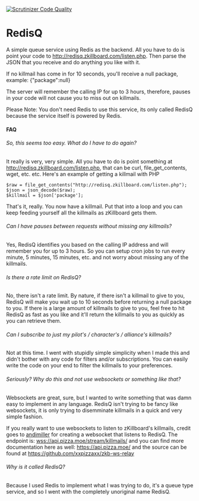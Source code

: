 [![Scrutinizer Code Quality](https://scrutinizer-ci.com/g/zKillboard/RedisQ/badges/quality-score.png?b=master)](https://scrutinizer-ci.com/g/zKillboard/RedisQ/?branch=master)

# RedisQ

A simple queue service using Redis as the backend. All you have to do is point your code to http://redisq.zkillboard.com/listen.php. Then parse the JSON that you receive and do anything you like with it.

If no killmail has come in for 10 seconds, you'll receive a null package, example:
{"package":null}

The server will remember the calling IP for up to 3 hours, therefore, pauses in your code will not cause you to miss out on killmails.

Please Note: You don't need Redis to use this service, its only called RedisQ because the service itself is powered by Redis.

#### FAQ

###### So, this seems too easy. What do I have to do again?

It really is very, very simple. All you have to do is point something at http://redisq.zkillboard.com/listen.php, that can be curl, file_get_contents, wget, etc. etc. Here's an example of getting a killmail with PHP

  ```
  $raw = file_get_contents("http://redisq.zkillboard.com/listen.php");
  $json = json_decode($raw);
  $killmail = $json['package'];
  ```
  
That's it, really. You now have a killmail. Put that into a loop and you can keep feeding yourself all the killmails as zKillboard gets them.

###### Can I have pauses between requests without missing any killmails?

Yes, RedisQ identifies you based on the calling IP address and will remember you for up to 3 hours. So you can setup cron jobs to run every minute, 5 minutes, 15 minutes, etc. and not worry about missing any of the killmails.

###### Is there a rate limit on RedisQ?

No, there isn't a rate limit. By nature, if there isn't a killmail to give to you, RedisQ will make you wait up to 10 seconds before returning a null package to you. If there is a large amount of killmails to give to you, feel free to hit RedisQ as fast as you like and it'll return the killmails to you as quickly as you can retrieve them.

###### Can I subscribe to just my pilot's / character's / alliance's killmails?

Not at this time. I went with stupidly simple simplicity when I made this and didn't bother with any code for filters and/or subscriptions. You can easily write the code on your end to filter the killmails to your preferences.

###### Seriously? Why do this and not use websockets or something like that?

Websockets are great, sure, but I wanted to write something that was damn easy to implement in any language. RedisQ isn't trying to be fancy like websockets, it is only trying to disemminate killmails in a quick and very simple fashion.

If you really want to use websockets to listen to zKillboard's killmails, credit goes to [andimiller](https://github.com/andimiller) for creating a websocket that listens to RedisQ. The endpoint is: [wss://api.pizza.moe/stream/killmails/](wss://api.pizza.moe/stream/killmails/) and you can find more documentation here as well: https://api.pizza.moe/ and the source can be found at https://github.com/xxpizzaxx/zkb-ws-relay

###### Why is it called RedisQ?

Because I used Redis to implement what I was trying to do, it's a queue type service, and so I went with the completely unoriginal name RedisQ.

